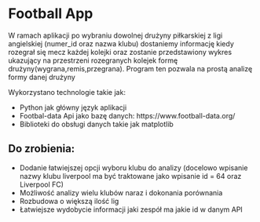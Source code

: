 <h1>Football App</h1>
<p>W ramach aplikacji po wybraniu dowolnej drużyny piłkarskiej z ligi angielskiej (numer_id oraz nazwa klubu) dostaniemy informację kiedy rozegrał się mecz każdej kolejki oraz zostanie przedstawiony wykres ukazujący na przestrzeni rozegranych kolejek formę drużyny(wygrana,remis,przegrana). Program ten pozwala na prostą analizę formy danej drużyny</p>

<p>Wykorzystano technologie takie jak:
  <ul>
      <li> Python jak główny język aplikacji
      <li> Footbal-data Api jako bazę danych: https://www.football-data.org/
      <li> Biblioteki do obsługi danych takie jak matplotlib
  </ul>
</p>

<h2>Do zrobienia:</h2>
<ul>
  <li>Dodanie łatwiejszej opcji wyboru klubu do analizy (docelowo wpisanie nazwy klubu liverpool ma być traktowane jako wpisanie id = 64 oraz Liverpool FC)</li>
  <li>Możliwość analizy wielu klubów naraz i dokonania porównania</li>
  <li>Rozbudowa o większą ilość lig</li>
  <li>Łatwiejsze wydobycie informacji jaki zespół ma jakie id w danym API</li>
</ul>
